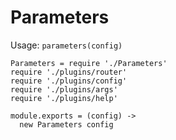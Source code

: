
# Parameters

Usage: `parameters(config)`

    Parameters = require './Parameters'
    require './plugins/router'
    require './plugins/config'
    require './plugins/args'
    require './plugins/help'

    module.exports = (config) ->
      new Parameters config
